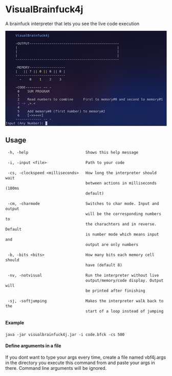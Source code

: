 # VisualBrainfuck4j

A brainfuck interpreter that lets you see the live code execution

![showcase.png](showcase.png)

## Usage

```
 -h, -help                         Shows this help message
 
 -i, -input <file>                 Path to your code
 
 -cs, -clockspeed <milliseconds>   How long the interpreter should wait
                                   between actions in milliseconds (100ms
                                   default)
                                   
 -cm, -charmode                    Switches to char mode. Input and output
                                   will be the corresponding numbers to
                                   the charachters and in reverse. Default
                                   is number mode which means input and
                                   output are only numbers
                                   
 -b, -bits <bits>                  How many bits each memory cell should
                                   have (default 8)
 
 -nv, -notvisual                   Run the interpreter without live
                                   output/memory/code display. Output will
                                   be printed after finishing
                                   
 -sj, -softjumping                 Makes the interpreter walk back to the
                                   start of a loop instead of jumping
```

#### Example

`java -jar visualbrainfuck4j.jar -i code.bfck -cs 500`

#### Define arguments in a file

If you dont want to type your args every time, create a file named vbf4j.args in the directory you execute this command
from and paste your args in there. Command line arguments will be ignored.
